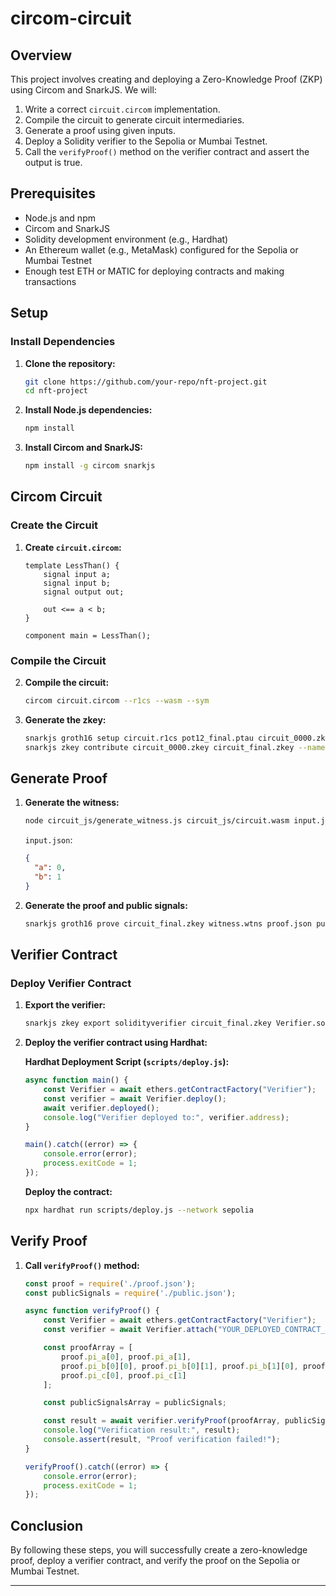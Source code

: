 # circom-circuit

## Overview
This project involves creating and deploying a Zero-Knowledge Proof (ZKP) using Circom and SnarkJS. We will:
1. Write a correct `circuit.circom` implementation.
2. Compile the circuit to generate circuit intermediaries.
3. Generate a proof using given inputs.
4. Deploy a Solidity verifier to the Sepolia or Mumbai Testnet.
5. Call the `verifyProof()` method on the verifier contract and assert the output is true.

## Prerequisites
- Node.js and npm
- Circom and SnarkJS
- Solidity development environment (e.g., Hardhat)
- An Ethereum wallet (e.g., MetaMask) configured for the Sepolia or Mumbai Testnet
- Enough test ETH or MATIC for deploying contracts and making transactions

## Setup

### Install Dependencies
1. **Clone the repository:**
   ```bash
   git clone https://github.com/your-repo/nft-project.git
   cd nft-project
   ```

2. **Install Node.js dependencies:**
   ```bash
   npm install
   ```

3. **Install Circom and SnarkJS:**
   ```bash
   npm install -g circom snarkjs
   ```

## Circom Circuit

### Create the Circuit
1. **Create `circuit.circom`:**
   ```plaintext
   template LessThan() {
       signal input a;
       signal input b;
       signal output out;

       out <== a < b;
   }

   component main = LessThan();
   ```

### Compile the Circuit
2. **Compile the circuit:**
   ```bash
   circom circuit.circom --r1cs --wasm --sym
   ```

3. **Generate the zkey:**
   ```bash
   snarkjs groth16 setup circuit.r1cs pot12_final.ptau circuit_0000.zkey
   snarkjs zkey contribute circuit_0000.zkey circuit_final.zkey --name="1st Contributor" -v
   ```

## Generate Proof

1. **Generate the witness:**
   ```bash
   node circuit_js/generate_witness.js circuit_js/circuit.wasm input.json witness.wtns
   ```

   `input.json`:
   ```json
   {
     "a": 0,
     "b": 1
   }
   ```

2. **Generate the proof and public signals:**
   ```bash
   snarkjs groth16 prove circuit_final.zkey witness.wtns proof.json public.json
   ```

## Verifier Contract

### Deploy Verifier Contract

1. **Export the verifier:**
   ```bash
   snarkjs zkey export solidityverifier circuit_final.zkey Verifier.sol
   ```

2. **Deploy the verifier contract using Hardhat:**

   **Hardhat Deployment Script (`scripts/deploy.js`):**
   ```javascript
   async function main() {
       const Verifier = await ethers.getContractFactory("Verifier");
       const verifier = await Verifier.deploy();
       await verifier.deployed();
       console.log("Verifier deployed to:", verifier.address);
   }

   main().catch((error) => {
       console.error(error);
       process.exitCode = 1;
   });
   ```

   **Deploy the contract:**
   ```bash
   npx hardhat run scripts/deploy.js --network sepolia
   ```

## Verify Proof

1. **Call `verifyProof()` method:**
   ```javascript
   const proof = require('./proof.json');
   const publicSignals = require('./public.json');

   async function verifyProof() {
       const Verifier = await ethers.getContractFactory("Verifier");
       const verifier = await Verifier.attach("YOUR_DEPLOYED_CONTRACT_ADDRESS");

       const proofArray = [
           proof.pi_a[0], proof.pi_a[1],
           proof.pi_b[0][0], proof.pi_b[0][1], proof.pi_b[1][0], proof.pi_b[1][1],
           proof.pi_c[0], proof.pi_c[1]
       ];

       const publicSignalsArray = publicSignals;

       const result = await verifier.verifyProof(proofArray, publicSignalsArray);
       console.log("Verification result:", result);
       console.assert(result, "Proof verification failed!");
   }

   verifyProof().catch((error) => {
       console.error(error);
       process.exitCode = 1;
   });
   ```

## Conclusion
By following these steps, you will successfully create a zero-knowledge proof, deploy a verifier contract, and verify the proof on the Sepolia or Mumbai Testnet.
- - -
